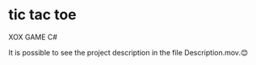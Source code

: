# tic tac toe
 XOX GAME C# 
 
  It is possible to see the project description in the file Description.mov.😊    

